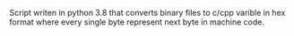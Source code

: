 Script writen in python 3.8 that converts binary files to c/cpp varible in hex format where every single byte represent next byte in machine code.
